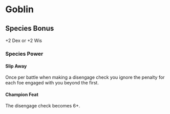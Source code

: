 # Goblin

## Species Bonus

+2 Dex or +2 Wis

### Species Power

#### Slip Away

Once per battle when making a disengage check you ignore the penalty for each foe engaged with you beyond the first.

#### Champion Feat

The disengage check becomes 6+.